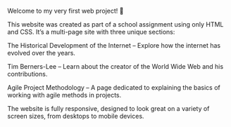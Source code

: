 
Welcome to my very first web project! 🎉

This website was created as part of a school assignment using only HTML and CSS. It’s a multi-page site with three unique sections:

The Historical Development of the Internet – Explore how the internet has evolved over the years.

Tim Berners-Lee – Learn about the creator of the World Wide Web and his contributions.

Agile Project Methodology – A page dedicated to explaining the basics of working with agile methods in projects.

The website is fully responsive, designed to look great on a variety of screen sizes, from desktops to mobile devices.

